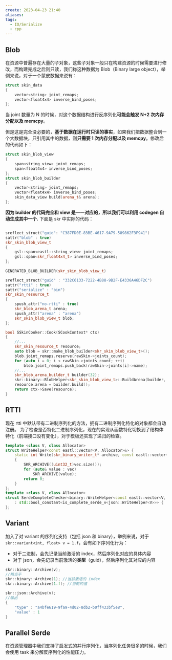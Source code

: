 ```yaml
---
create: 2023-04-23 21:40
aliases: 
tags:
  - IO/Serialize
  - cpp
---
```

## Blob
在资源中普遍存在大量的子对象，这些子对象一般只在构建资源的时候需要进行修改，而构建完成之后则只读，我们称这种数据为 Blob（Binary large object），举例来说，对于一个蒙皮数据来说有：
```cpp
struct skin_data
{
    vector<string> joint_remaps;
    vector<float4x4> inverse_bind_poses;
};
```
 当 joint 数量为 N 的时候，对这个数据结构进行反序列化**可能会触发 N+2 次内存分配以及 memcpy**。

但是这是完全没必要的，**基于数据在运行时只读的事实**，如果我们把数据整合到一个大数据块，只引用其中的数据，则**只需要 1 次内存分配以及 memcpy**。修改后的代码如下：
```cpp
struct skin_blob_view
{
    span<string_view> joint_remaps;
    span<float4x4> inverse_bind_poses;
};
struct skin_blob_builder
{
    vector<string> joint_remaps;
    vector<float4x4> inverse_bind_poses;
	skin_data_view build(arena_t& arena);
};
```

**因为 builder 的代码完全和 view 是一一对应的，所以我们可以利用 codegen 自动生成其中一个.**
下面是 skr 中实际的代码：
```cpp

sreflect_struct("guid": "C387FD0E-83BE-4617-9A79-589862F3F941") 
sattr("blob" : true)
skr_skin_blob_view_t
{
    gsl::span<eastl::string_view> joint_remaps;
    gsl::span<skr_float4x4_t> inverse_bind_poses;
};
    
GENERATED_BLOB_BUILDER(skr_skin_blob_view_t)

sreflect_struct("guid" : "332C6133-7222-4B88-9B2F-E4336A46DF2C")
sattr("rtti" : true)
sattr("serialize" : "bin")
skr_skin_resource_t
{
    spush_attr("no-rtti" : true)
    skr_blob_arena_t arena;
    spush_attr("arena" : "arena")
    skr_skin_blob_view_t blob;
};

bool SSkinCooker::Cook(SCookContext* ctx)
{
    //...
    skr_skin_resource_t resource;
    auto blob = skr::make_blob_builder<skr_skin_blob_view_t>();
    blob.joint_remaps.reserve(rawSkin->joints_count);
    for (auto i = 0; i < rawSkin->joints_count; ++i)
        blob.joint_remaps.push_back(rawSkin->joints[i]->name);
    //...
    skr_blob_arena_builder_t builder(32);
    skr::binary::BlobHelper<skr_skin_blob_view_t>::BuildArena(builder, resource.blob, blob);
    resource.arena = builder.build();
    return ctx->Save(resource);
}
```
## RTTI
现在 rtti 中默认带有二进制序列化的方法，拥有二进制序列化特化的对象都会自动注册。
为了检查是否特化二进制序列化，现在的实现从函数特化切换到了结构体特化（前端接口没有变化），对于模板还实现了递归的检查。
```cpp
template <class V, class Allocator>
struct WriteHelper<const eastl::vector<V, Allocator>&> {
    static int Write(skr_binary_writer_t* archive, const eastl::vector<V, Allocator>& vec)
    {
        SKR_ARCHIVE((uint32_t)vec.size());
        for (auto& value : vec)
            SKR_ARCHIVE(value);
        return 0;
    }
};
template <class V, class Allocator>
struct SerdeCompleteChecker<binary::WriteHelper<const eastl::vector<V, Allocator>&>>
    : std::bool_constant<is_complete_serde_v<json::WriteHelper<V>>> {
};
```
## Variant
加入了对 variant 的序列化支持（包括 json 和 binary），举例来说，对于 `skr::variant<int, float> v = 1.f`，会有如下序列化行为：

- 对于二进制，会先记录当前激活的 index，然后序列化对应的具体内容
- 对于 json，会先记录当前激活的**类型**（guid），然后序列化其对应的内容
```cpp
skr::binary::Archive(v);
//相当于
skr::binary::Archive(1); //当前激活的 index
skr::binary::Archive(1.f); //当前的值

skr::json::Archive(v);
//输出
{
    "type" : "a4bfe619-9fa9-4d02-8db2-b0ff433bf5e8", 
    "value" : 1
}
```
## Parallel Serde
在资源管理器中我们支持了启发式的并行序列化，当序列化任务很多的时候，我们会使用 task 来分解反序列化的性能压力。
